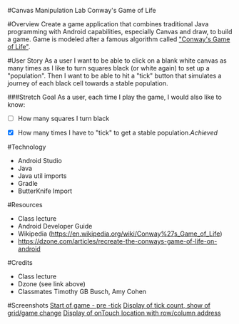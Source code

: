 #Canvas Manipulation Lab
Conway's Game of Life

#Overview
Create a game application that combines traditional Java programming with Android capabilities, especially Canvas and draw, to build a game.
Game is modeled after a famous algorithm called ["Conway's Game of Life"](https://en.wikipedia.org/wiki/Conway%27s_Game_of_Life).

#User Story
As a user I want to be able to click on a blank white canvas as many times as I like to turn squares black (or white again) to set up a "population".
Then I want to be able to hit a "tick" button that simulates a journey of each black cell towards a stable population. 

###Stretch Goal
As a user, each time I play the game, I would also like to know:
 - [ ] How many squares I turn black 
 
 - [x] How many times I have to "tick" to get a stable population._Achieved_

#Technology

- Android Studio
- Java
- Java util imports
- Gradle
- ButterKnife Import

#Resources

- Class lecture
- Android Developer Guide
- Wikipedia (https://en.wikipedia.org/wiki/Conway%27s_Game_of_Life)
- https://dzone.com/articles/recreate-the-conways-game-of-life-on-android

#Credits

- Class lecture
- Dzone (see link above)
- Classmates Timothy GB Busch, Amy Cohen 

#Screenshots
[Start of game - pre -tick](screenshots/showconwaygameboard_start.png)
[Display of tick count, show of grid/game change](screenshots/showtickcount_intial.png)
[Display of onTouch location with row/column address](screenshots/ticks_showtouchgridlocation.png)